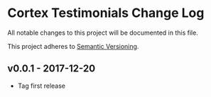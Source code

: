 # Cortex Testimonials Change Log

All notable changes to this project will be documented in this file.

This project adheres to [Semantic Versioning](CONTRIBUTING.md).


## v0.0.1 - 2017-12-20
- Tag first release
